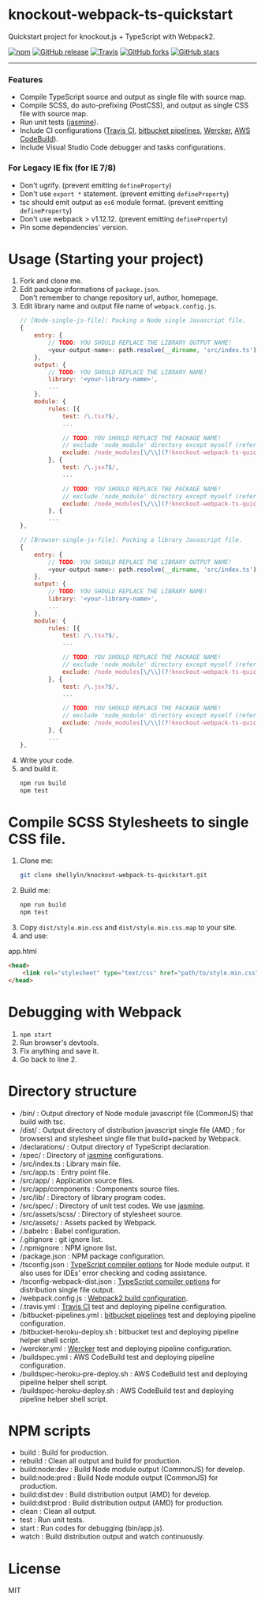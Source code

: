 # knockout-webpack-ts-quickstart
Quickstart project for knockout.js + TypeScript with Webpack2.

[![npm](https://img.shields.io/npm/v/knockout-webpack-ts-quickstart.svg)](https://www.npmjs.com/package/knockout-webpack-ts-quickstart)
[![GitHub release](https://img.shields.io/github/release/shellyln/knockout-webpack-ts-quickstart.svg)](https://github.com/shellyln/knockout-webpack-ts-quickstart/releases)
[![Travis](https://img.shields.io/travis/shellyln/knockout-webpack-ts-quickstart/master.svg)](https://travis-ci.org/shellyln/knockout-webpack-ts-quickstart)
[![GitHub forks](https://img.shields.io/github/forks/shellyln/knockout-webpack-ts-quickstart.svg?style=social&label=Fork)](https://github.com/shellyln/knockout-webpack-ts-quickstart/fork)
[![GitHub stars](https://img.shields.io/github/stars/shellyln/knockout-webpack-ts-quickstart.svg?style=social&label=Star)](https://github.com/shellyln/knockout-webpack-ts-quickstart)

---

### Features
* Compile TypeScript source and output as single file with source map.
* Compile SCSS, do auto-prefixing (PostCSS), and output as single CSS file with source map.
* Run unit tests ([jasmine](https://jasmine.github.io/)).
* Include CI configurations
  ([Travis CI](https://travis-ci.org/),
   [bitbucket pipelines](https://www.atlassian.com/software/bitbucket/features/pipelines),
   [Wercker](http://www.wercker.com/),
   [AWS CodeBuild](https://aws.amazon.com/codebuild/)).
* Include Visual Studio Code debugger and tasks configurations.


### For Legacy IE fix (for IE 7/8)
* Don't ugrify. (prevent emitting `defineProperty`)
* Don't use `export *` statement. (prevent emitting `defineProperty`)
* tsc should emit output as `es6` module format. (prevent emitting `defineProperty`)
* Don't use webpack > v1.12.12. (prevent emitting `defineProperty`)
* Pin some dependencies' version.


# Usage (Starting your project)
1. Fork and clone me.
1. Edit package informations of `package.json`.  
   Don't remember to change repository url, author, homepage.
1.  Edit library name and output file name of `webpack.config.js`.  
    ```javascript
    // [Node-single-js-file]: Packing a Node single Javascript file.
    {
        entry: {
            // TODO: YOU SHOULD REPLACE THE LIBRARY OUTPUT NAME!
            <your-output-name>: path.resolve(__dirname, 'src/index.ts')
        },
        output: {
            // TODO: YOU SHOULD REPLACE THE LIBRARY NAME!
            library: '<your-library-name>',
            ...
        },
        module: {
            rules: [{
                test: /\.tsx?$/,
                ...

                // TODO: YOU SHOULD REPLACE THE PACKAGE NAME!
                // exclude 'node_module' directory except myself (refered from other packages)
                exclude: /node_modules[\/\\](?!knockout-webpack-ts-quickstart).*$/
            }, {
                test: /\.jsx?$/,
                ...

                // TODO: YOU SHOULD REPLACE THE PACKAGE NAME!
                // exclude 'node_module' directory except myself (refered from other packages)
                exclude: /node_modules[\/\\](?!knockout-webpack-ts-quickstart).*$/
            }, {
            ...
    },

    // [Browser-single-js-file]: Packing a library Javascript file.
    {
        entry: {
            // TODO: YOU SHOULD REPLACE THE LIBRARY OUTPUT NAME!
            <your-output-name>: path.resolve(__dirname, 'src/index.ts')
        },
        output: {
            // TODO: YOU SHOULD REPLACE THE LIBRARY NAME!
            library: '<your-library-name>',
            ...
        },
        module: {
            rules: [{
                test: /\.tsx?$/,
                ...

                // TODO: YOU SHOULD REPLACE THE PACKAGE NAME!
                // exclude 'node_module' directory except myself (refered from other packages)
                exclude: /node_modules[\/\\](?!knockout-webpack-ts-quickstart).*$/
            }, {
                test: /\.jsx?$/,
                ...

                // TODO: YOU SHOULD REPLACE THE PACKAGE NAME!
                // exclude 'node_module' directory except myself (refered from other packages)
                exclude: /node_modules[\/\\](?!knockout-webpack-ts-quickstart).*$/
            }, {
            ...
    },
    ```
1. Write your code.
1. and build it.  
   ```sh
   npm run build
   npm test
   ```




# Compile SCSS Stylesheets to single CSS file.
1. Clone me:  
   ```sh
   git clone shellyln/knockout-webpack-ts-quickstart.git
   ```
1. Build me:
   ```sh
   npm run build
   npm test
   ```
1. Copy `dist/style.min.css` and `dist/style.min.css.map` to your site.
1. and use:

app.html
```html
<head>
    <link rel="stylesheet" type="text/css" href="path/to/style.min.css">
</head>
```




# Debugging with Webpack
1. `npm start`
1. Run browser's devtools.
1. Fix anything and save it.
1. Go back to line 2.




# Directory structure
* /bin/ : Output directory of Node module javascript file (CommonJS) that build with tsc.
* /dist/ : Output directory of distribution javascript single file (AMD ; for browsers) and stylesheet single file that build+packed by Webpack.
* /declarations/ : Output directory of TypeScript declaration.
* /spec/ : Directory of [jasmine](https://jasmine.github.io/) configurations.
* /src/index.ts : Library main file.
* /src/app.ts : Entry point file.
* /src/app/ : Application source files.
* /src/app/components : Components source files.
* /src/lib/ : Directory of library program codes.
* /src/spec/ : Directory of unit test codes. We use [jasmine](https://jasmine.github.io/).
* /src/assets/scss/ : Directory of stylesheet source.
* /src/assets/ : Assets packed by Webpack.
* /.babelrc : Babel configuration.
* /.gitignore : git ignore list.
* /.npmignore : NPM ignore list.
* /package.json : NPM package configuration.
* /tsconfig.json : [TypeScript compiler options](https://www.typescriptlang.org/docs/handbook/compiler-options.html) for Node module output. it also uses for IDEs' error checking and coding assistance.
* /tsconfig-webpack-dist.json : [TypeScript compiler options](https://www.typescriptlang.org/docs/handbook/compiler-options.html) for distribution single file output.
* /webpack.config.js : [Webpack2 build configuration](https://webpack.js.org/configuration/).
* /.travis.yml : [Travis CI](https://travis-ci.org/) test and deploying pipeline configuration.
* /bitbucket-pipelines.yml : [bitbucket pipelines](https://www.atlassian.com/software/bitbucket/features/pipelines) test and deploying pipeline configuration.
* /bitbucket-heroku-deploy.sh : bitbucket test and deploying pipeline helper shell script.
* /wercker.yml : [Wercker](http://www.wercker.com/) test and deploying pipeline configuration.
* /buildspec.yml : AWS CodeBuild test and deploying pipeline configuration.
* /buildspec-heroku-pre-deploy.sh : AWS CodeBuild test and deploying pipeline helper shell script.
* /buildspec-heroku-deploy.sh : AWS CodeBuild test and deploying pipeline helper shell script.




# NPM scripts
* build : Build for production.
* rebuild : Clean all output and build for production.
* build:node:dev : Build Node module output (CommonJS) for develop.
* build:node:prod : Build Node module output (CommonJS) for production.
* build:dist:dev : Build distribution output (AMD) for develop.
* build:dist:prod : Build distribution output (AMD) for production.
* clean : Clean all output.
* test : Run unit tests.
* start : Run codes for debugging (bin/app.js).
* watch : Build distribution output and watch continuously.




# License
MIT
